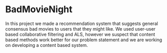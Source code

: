 # BadMovieNight
In this project we made a recommendation system that suggests general consensus bad movies to users that they might like. We used user-user based collaborative filtering and ALS, however we suspect that content based methods work better for our problem statement and we are working on developing a content based system.
